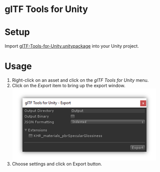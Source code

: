 # glTF Tools for Unity

# Setup

Import <a href="./glTF-Tools-for-Unity.unitypackage">glTF-Tools-for-Unity.unitypackage</a> into your Unity project.

# Usage

1. Right-click on an asset and click on the *glTF Tools for Unity* menu.
2. Click on the *Export* item to bring up the export window.<br><img src="figures/Export.png" />
3. Choose settings and click on Export button.

